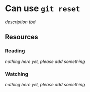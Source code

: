 # Can use `git reset`

_description tbd_

## Resources

### Reading

_nothing here yet, please add something_

### Watching

_nothing here yet, please add something_
